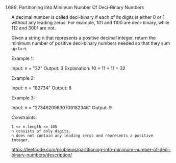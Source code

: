 1689. Partitioning Into Minimum Number Of Deci-Binary Numbers


A decimal number is called deci-binary if each of its digits is either 0 or 1 without any leading zeros. For example, 101 and 1100 are deci-binary, while 112 and 3001 are not.

Given a string n that represents a positive decimal integer, return the minimum number of positive deci-binary numbers needed so that they sum up to n.

 

Example 1:

Input: n = "32"
Output: 3
Explanation: 10 + 11 + 11 = 32

Example 2:

Input: n = "82734"
Output: 8

Example 3:

Input: n = "27346209830709182346"
Output: 9

 

Constraints:

    1 <= n.length <= 105
    n consists of only digits.
    n does not contain any leading zeros and represents a positive integer.

https://leetcode.com/problems/partitioning-into-minimum-number-of-deci-binary-numbers/description/
